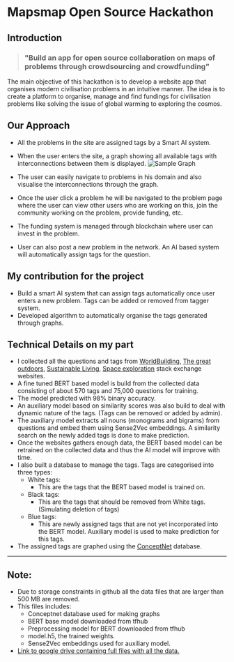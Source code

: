 # Mapsmap Open Source Hackathon

## Introduction

> ### "Build an app for open source collaboration on maps of problems through crowdsourcing and crowdfunding"

The main objective of this hackathon is to develop a website app that organises modern civilisation problems in an intuitive manner. The idea is to create a platform to organise, manage and find fundings for civilisation problems like solving the issue of global warming to exploring the cosmos.


## Our Approach


 * All the problems in the site are assigned tags by a Smart AI system. 
 * When the user enters the site, a graph showing all available tags with interconnections between them is displayed.
 ![Sample Graph](https://user-images.githubusercontent.com/76562393/163673121-9ba31352-a6b6-402c-8f34-9ad45f294db5.jpeg)

 * The user can easily navigate to problems in his domain and also visualise the interconnections through the graph.
 * Once the user click a problem he will be navigated to the problem page where the user can view other users who are working on this, join the community working on the problem, provide funding, etc.
 * The funding system is managed through blockchain where user can invest in the problem.
 * User can also post a new problem in the network. An AI based system will automatically assign tags for the question.


 ## My contribution for the project
 * Build a smart AI system that can assign tags automatically once user enters a new problem. Tags can be added or removed from tagger system.
 * Developed algorithm to automatically organise the tags generated through graphs.
 ## Technical Details on my part
 * I collected all the questions and tags from [WorldBuilding](https://worldbuilding.stackexchange.com/), [The great outdoors](https://outdoors.stackexchange.com/), [Sustainable Living](https://sustainability.stackexchange.com/), [Space exploration](https://space.stackexchange.com/) stack exchange websites.
 * A fine tuned BERT based model is build from the collected data consisting of about 570 tags and 75,000 questions for training.
 * The model predicted with 98% binary accuracy.
 * An auxiliary model based on similarity scores was also build to deal with dynamic nature of the tags. (Tags can be removed or added by admin). 
 * The auxiliary model extracts all nouns (monograms and bigrams) from questions and embed them using Sense2Vec embeddings. A similarity search on the newly added tags is done to make prediction.
 * Once the websites gathers enough data, the BERT based model can be retrained on the collected data and thus the AI model will improve with time.
 * I also built a database to manage the tags. Tags are categorised into three types:
	 * White tags: 
		 * This are the tags that the BERT based model is trained on.
	 * Black tags: 
		 * This are the tags that should be removed from White tags. (Simulating deletion of tags)
	 * Blue tags: 
		 * This are newly assigned tags that are not yet incorporated into the BERT model. Auxiliary model is used to make prediction for this tags.
 * The assigned tags are graphed using the [ConceptNet](https://conceptnet.io/) database. 
---
 ## Note:
* Due to storage constraints in github all the data files that are larger than 500 MB are removed.
* This files includes:
	* Conceptnet database used for making graphs
	* BERT base model downloaded from tfhub
	* Preprocessing model for BERT downloaded from tfhub
	* model.h5, the trained weights.
	* Sense2Vec embeddings used for auxiliary model.
* [Link to google drive containing full files with all the data.](https://drive.google.com/drive/folders/1ADNcsjubNEMmTAziCumB7cuat1MobSXz?usp=sharing)
